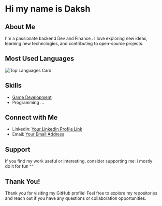 # Hi my name is Daksh

## About Me
I'm a passionate backend Dev and Finance . I love exploring new ideas, learning new technologies, and contributing to open-source projects.

## Most Used Languages
![Top Languages Card](https://github-readme-stats.vercel.app/api/top-langs/?username=urjkue&layout=compact&theme=dark)



## Skills
-  [Game Development](https://urjkue.itch.io/barry-the-fireman)
- Programming ...

## Connect with Me
- LinkedIn: [Your LinkedIn Profile Link](https://www.linkedin.com/in/dakshveer-kushal-torul-599009281/)
- Email: [Your Email Address](mailto:toruldaksh@gmail.com)



## Support
If you find my work useful or interesting, consider supporting me:
i mostly do it for fun ^^

## Thank You!
Thank you for visiting my GitHub profile! Feel free to explore my repositories and reach out if you have any questions or collaboration opportunities.
